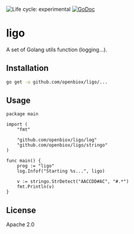 <img src="https://img.shields.io/badge/lifecycle-experimental-orange.svg" alt="Life cycle: experimental"> [![GoDoc](https://godoc.org/github.com/openbiox/ligo?status.svg)](https://godoc.org/github.com/openbiox/ligo)

# ligo

A set of Golang utils function (logging...).

## Installation

```bash
go get -u github.com/openbiox/ligo/...
```

## Usage

```golang
package main

import (
	"fmt"

	"github.com/openbiox/ligo/log"
	"github.com/openbiox/ligo/stringo"
)

func main() {
	prog := "ligo"
	log.Infof("Starting %s...", ligo)

	v := stringo.StrDetect("AACCDD#AC", "#.*")
	fmt.Println(v)
}
```

## License

Apache 2.0
